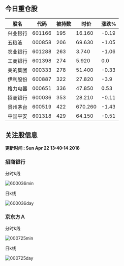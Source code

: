
## 今日重仓股 

|股名|代码|被持数|时价|涨跌%|
|---|---|---|---|---|
|兴业银行|601166|195|16.160|-0.19|
|五粮液|000858|206|69.630|-1.05|
|农业银行|601288|263|3.740|-1.06|
|工商银行|601398|274|5.920|0.0|
|美的集团|000333|278|51.400|-0.33|
|伊利股份|600887|322|27.820|-3.9|
|格力电器|000651|336|47.850|0.53|
|招商银行|600036|353|28.210|-0.11|
|贵州茅台|600519|422|670.260|-1.43|
|中国平安|601318|429|64.150|-0.51|

## 关注股信息
**更新时间 : Sun Apr 22 13:40:14 2018**
### 招商银行 
分时k线

![600036min](http://image.sinajs.cn/newchart/min/n/sh600036.gif)

日k线

![600036day](http://image.sinajs.cn/newchart/daily/n/sh600036.gif)

### 京东方Ａ 
分时k线

![000725min](http://image.sinajs.cn/newchart/min/n/sz000725.gif)

日k线

![000725day](http://image.sinajs.cn/newchart/daily/n/sz000725.gif)
